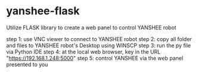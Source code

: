 # yanshee-flask
Utilize FLASK library to create a web panel to control YANSHEE robot

step 1: use VNC viewer to connect to YANSHEE robot
step 2: copy all folder and files to YANSHEE robot's Desktop using WINSCP
step 3: run the py file via Python IDE
step 4: at the local web browser, key in the URL "https://192.168.1.248:5000"
step 5: control YANSHEE via the web panel presented to you
